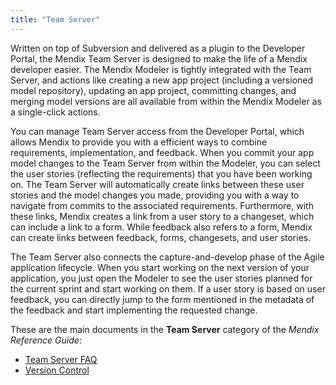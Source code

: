 ```yaml
---
title: "Team Server"
---
```


Written on top of Subversion and delivered as a plugin to the Developer Portal, the Mendix Team Server is designed to make the life of a Mendix developer easier. The Mendix Modeler is tightly integrated with the Team Server, and actions like creating a new app project (including a versioned model repository), updating an app project, committing changes, and merging model versions are all available from within the Mendix Modeler as a single-click actions.

You can manage Team Server access from the Developer Portal, which allows Mendix to provide you with a efficient ways to combine requirements, implementation, and feedback. When you commit your app model changes to the Team Server from within the Modeler, you can select the user stories (reflecting the requirements) that you have been working on. The Team Server will automatically create links between these user stories and the model changes you made, providing you with a way to navigate from commits to the associated requirements. Furthermore, with these links, Mendix creates a link from a user story to a changeset, which can include a link to a form. While feedback also refers to a form, Mendix can create links between feedback, forms, changesets, and user stories.

The Team Server also connects the capture-and-develop phase of the Agile application lifecycle. When you start working on the next version of your application, you just open the Modeler to see the user stories planned for the current sprint and start working on them. If a user story is based on user feedback, you can directly jump to the form mentioned in the metadata of the feedback and start implementing the requested change. 

These are the main documents in the **Team Server** category of the *Mendix Reference Guide*:

* [Team Server FAQ](team-server-faq)
* [Version Control](version-control)
